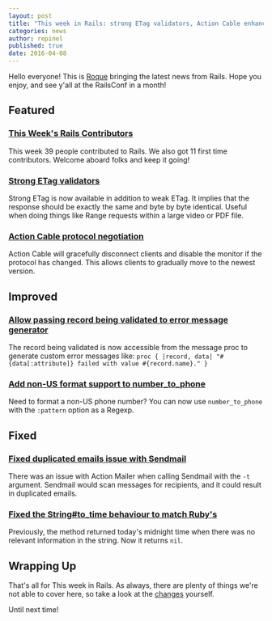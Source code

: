 ```yaml
---
layout: post
title: "This week in Rails: strong ETag validators, Action Cable enhancements and more!"
categories: news
author: repinel
published: true
date: 2016-04-08
---
```


Hello everyone! This is [Roque](https://twitter.com/repinel) bringing the latest news from Rails. Hope you enjoy, and see y'all at the RailsConf in a month!

## Featured

### [This Week's Rails Contributors](http://contributors.rubyonrails.org/contributors/in-time-window/20160401-20160408)

This week 39 people contributed to Rails. We also got 11 first time contributors. Welcome aboard folks and keep it going!

### [Strong ETag validators](https://github.com/rails/rails/pull/24387)

Strong ETag is now available in addition to weak ETag. It implies that the response should be exactly the same and byte by byte identical. Useful when doing things like Range requests within a large video or PDF file.

### [Action Cable protocol negotiation](https://github.com/rails/rails/pull/24224)

Action Cable will gracefully disconnect clients and disable the monitor if the protocol has changed. This allows clients to gradually move to the newest version.

## Improved

### [Allow passing record being validated to error message generator](https://github.com/rails/rails/pull/24119)

The record being validated is now accessible from the message proc to generate custom error messages like:
`proc { |record, data| "#{data[:attribute]} failed with value #{record.name}." }`

### [Add non-US format support to number\_to\_phone](https://github.com/rails/rails/pull/24401)

Need to format a non-US phone number? You can now use `number_to_phone` with the `:pattern` option as a Regexp.

## Fixed

### [Fixed duplicated emails issue with Sendmail](https://github.com/rails/rails/pull/24436)

There was an issue with Action Mailer when calling Sendmail with the `-t` argument. Sendmail would scan messages for recipients, and it could result in duplicated emails.

### [Fixed the String#to\_time behaviour to match Ruby's](https://github.com/rails/rails/commit/9c2c677d903bcdea3feb1cad6c6d4c8c07cc8034)

Previously, the method returned today's midnight time when there was no relevant information in the string. Now it returns `nil`.

## Wrapping Up

That's all for This week in Rails. As always, there are plenty of things we're not able to cover here, so take a look at the [changes](https://github.com/rails/rails/compare/master@%7B2016-04-02%7D...@%7B2016-04-08%7D) yourself.

Until next time!
